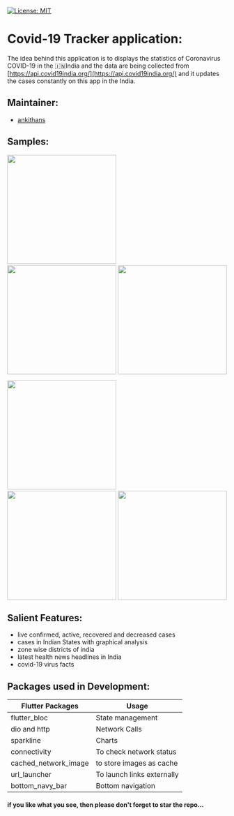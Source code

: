 [![License: MIT](https://img.shields.io/badge/License-MIT-yellow.svg)](https://opensource.org/licenses/MIT)  

# Covid-19 Tracker application:
The idea behind this application is to displays the statistics of Coronavirus COVID-19 in the :india:India and the data are being collected from [https://api.covid19india.org/](https://api.covid19india.org/) and it updates the cases constantly on this app in the India. 

## Maintainer:
- [ankithans](https://github.com/ankithans)

## Samples:

<img src="https://github.com/ankithans/Covid-19-Tracker/blob/master/mockup/Screenshot_2020-05-25-18-12-41-07_b6e8ff74849ba12355204d01e7b879ba.jpg" width="250">   &nbsp;&nbsp;&nbsp;&nbsp; &nbsp;&nbsp;&nbsp;&nbsp; <img src="https://github.com/ankithans/Covid-19-Tracker/blob/master/mockup/Screenshot_2020-05-25-18-12-48-45_b6e8ff74849ba12355204d01e7b879ba.jpg" width="250" style="float:right"> &nbsp;&nbsp;&nbsp;&nbsp;  <img src="https://github.com/ankithans/Covid-19-Tracker/blob/master/mockup/Screenshot_2020-05-25-18-12-55-73_b6e8ff74849ba12355204d01e7b879ba.jpg" width="250">

  <img src="https://github.com/ankithans/Covid-19-Tracker/blob/master/mockup/Screenshot_2020-05-25-18-13-05-72_b6e8ff74849ba12355204d01e7b879ba.jpg" width="250">   &nbsp;&nbsp;&nbsp;&nbsp; &nbsp;&nbsp;&nbsp;&nbsp; <img src="https://github.com/ankithans/Covid-19-Tracker/blob/master/mockup/Screenshot_2020-05-25-18-50-42-98_b6e8ff74849ba12355204d01e7b879ba.jpg" width="250" style="float:right"> &nbsp;&nbsp;&nbsp;&nbsp;  <img src="https://github.com/ankithans/Covid-19-Tracker/blob/master/mockup/Screenshot_2020-05-25-18-13-24-45_b6e8ff74849ba12355204d01e7b879ba.jpg" width="250">


## Salient Features: 
 - live confirmed, active, recovered and decreased cases
 - cases in Indian States with graphical analysis
 - zone wise districts of india
 - latest health news headlines in India
 - covid-19 virus facts
 
 
 ## Packages used in Development:
 Flutter Packages | Usage
------------ | -------------
flutter_bloc | State management
dio and http | Network Calls
sparkline | Charts
connectivity | To check network status
cached_network_image | to store images as cache
url_launcher | To launch links externally
bottom_navy_bar | Bottom navigation

#### if you like what you see, then please don't forget to star the repo...

